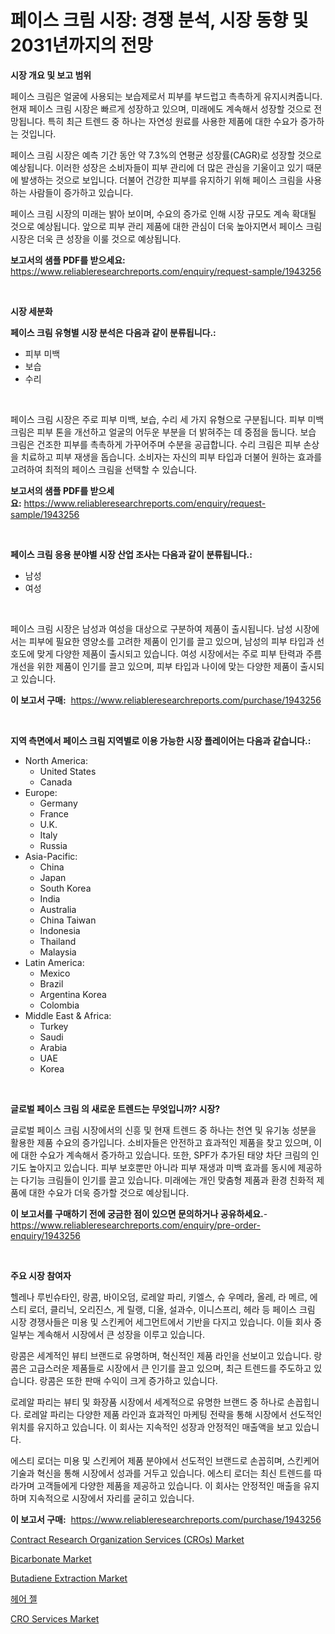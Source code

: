 <p><h1>페이스 크림 시장: 경쟁 분석, 시장 동향 및 2031년까지의 전망</h1></p><p><strong>시장 개요 및 보고 범위</strong></p>
<p><p>페이스 크림은 얼굴에 사용되는 보습제로서 피부를 부드럽고 촉촉하게 유지시켜줍니다. 현재 페이스 크림 시장은 빠르게 성장하고 있으며, 미래에도 계속해서 성장할 것으로 전망됩니다. 특히 최근 트렌드 중 하나는 자연성 원료를 사용한 제품에 대한 수요가 증가하는 것입니다. </p><p>페이스 크림 시장은 예측 기간 동안 약 7.3%의 연평균 성장률(CAGR)로 성장할 것으로 예상됩니다. 이러한 성장은 소비자들이 피부 관리에 더 많은 관심을 기울이고 있기 때문에 발생하는 것으로 보입니다. 더불어 건강한 피부를 유지하기 위해 페이스 크림을 사용하는 사람들이 증가하고 있습니다.</p><p>페이스 크림 시장의 미래는 밝아 보이며, 수요의 증가로 인해 시장 규모도 계속 확대될 것으로 예상됩니다. 앞으로 피부 관리 제품에 대한 관심이 더욱 높아지면서 페이스 크림 시장은 더욱 큰 성장을 이룰 것으로 예상됩니다.</p></p>
<p><strong>보고서의 샘플 PDF를 받으세요:</strong> <a href="https://www.reliableresearchreports.com/enquiry/request-sample/1943256">https://www.reliableresearchreports.com/enquiry/request-sample/1943256</a></p>
<p>&nbsp;</p>
<p><strong>시장 세분화</strong></p>
<p><strong>페이스 크림 유형별 시장 분석은 다음과 같이 분류됩니다.:</strong></p>
<p><ul><li>피부 미백</li><li>보습</li><li>수리</li></ul></p>
<p>&nbsp;</p>
<p><p>페이스 크림 시장은 주로 피부 미백, 보습, 수리 세 가지 유형으로 구분됩니다. 피부 미백 크림은 피부 톤을 개선하고 얼굴의 어두운 부분을 더 밝혀주는 데 중점을 둡니다. 보습 크림은 건조한 피부를 촉촉하게 가꾸어주며 수분을 공급합니다. 수리 크림은 피부 손상을 치료하고 피부 재생을 돕습니다. 소비자는 자신의 피부 타입과 더불어 원하는 효과를 고려하여 최적의 페이스 크림을 선택할 수 있습니다.</p></p>
<p><strong>보고서의 샘플 PDF를 받으세요:</strong>&nbsp;<a href="https://www.reliableresearchreports.com/enquiry/request-sample/1943256">https://www.reliableresearchreports.com/enquiry/request-sample/1943256</a></p>
<p>&nbsp;</p>
<p><strong> 페이스 크림 응용 분야별 시장 산업 조사는 다음과 같이 분류됩니다.:</strong></p>
<p><ul><li>남성</li><li>여성</li></ul></p>
<p>&nbsp;</p>
<p><p>페이스 크림 시장은 남성과 여성을 대상으로 구분하여 제품이 출시됩니다. 남성 시장에서는 피부에 필요한 영양소를 고려한 제품이 인기를 끌고 있으며, 남성의 피부 타입과 선호도에 맞게 다양한 제품이 출시되고 있습니다. 여성 시장에서는 주로 피부 탄력과 주름 개선을 위한 제품이 인기를 끌고 있으며, 피부 타입과 나이에 맞는 다양한 제품이 출시되고 있습니다.</p></p>
<p><strong>이 보고서 구매:</strong>&nbsp; <a href="https://www.reliableresearchreports.com/purchase/1943256">https://www.reliableresearchreports.com/purchase/1943256</a></p>
<p>&nbsp;</p>
<p><strong>지역 측면에서 페이스 크림 지역별로 이용 가능한 시장 플레이어는 다음과 같습니다.:</strong></p>
<p><ul>
    <li>
        North America:
        <ul>
            <li>United States</li>
            <li>Canada</li>
        </ul>
    </li>
    <li>
        Europe:
        <ul>
            <li>Germany</li>
            <li>France</li>
            <li>U.K.</li>
            <li>Italy</li>
            <li>Russia</li>
        </ul>
    </li>
    <li>
        Asia-Pacific:
        <ul>
            <li>China</li>
            <li>Japan</li>
            <li>South Korea</li>
            <li>India</li>
            <li>Australia</li>
            <li>China Taiwan</li>
            <li>Indonesia</li>
            <li>Thailand</li>
            <li>Malaysia</li>
        </ul>
    </li>
    <li>
        Latin America:
        <ul>
            <li>Mexico</li>
            <li>Brazil</li>
            <li>Argentina Korea</li>
            <li>Colombia</li>
        </ul>
    </li>
    <li>
        Middle East & Africa:
        <ul>
            <li>Turkey</li>
            <li>Saudi</li>
            <li>Arabia</li>
            <li>UAE</li>
            <li>Korea</li>
        </ul>
    </li>
    </ul></p>
<p>&nbsp;</p>
<p><strong>글로벌 페이스 크림 의 새로운 트렌드는 무엇입니까? 시장?</strong></p>
<p><p>글로벌 페이스 크림 시장에서의 신흥 및 현재 트렌드 중 하나는 천연 및 유기농 성분을 활용한 제품 수요의 증가입니다. 소비자들은 안전하고 효과적인 제품을 찾고 있으며, 이에 대한 수요가 계속해서 증가하고 있습니다. 또한, SPF가 추가된 태양 차단 크림의 인기도 높아지고 있습니다. 피부 보호뿐만 아니라 피부 재생과 미백 효과를 동시에 제공하는 다기능 크림들이 인기를 끌고 있습니다. 미래에는 개인 맞춤형 제품과 환경 친화적 제품에 대한 수요가 더욱 증가할 것으로 예상됩니다.</p></p>
<p><strong>이 보고서를 구매하기 전에 궁금한 점이 있으면 문의하거나 공유하세요.</strong>- <a href="https://www.reliableresearchreports.com/enquiry/pre-order-enquiry/1943256">https://www.reliableresearchreports.com/enquiry/pre-order-enquiry/1943256</a></p>
<p>&nbsp;</p>
<p><strong>주요 시장 참여자</strong></p>
<p><p>헬레나 루빈슈타인, 랑콤, 바이오덤, 로레알 파리, 키엘스, 슈 우메라, 올레, 라 메르, 에스티 로더, 클리닉, 오리진스, 게 릴랭, 디올, 설과수, 이니스프리, 헤라 등 페이스 크림 시장 경쟁사들은 미용 및 스킨케어 세그먼트에서 기반을 다지고 있습니다. 이들 회사 중 일부는 계속해서 시장에서 큰 성장을 이루고 있습니다.</p><p>랑콤은 세계적인 뷰티 브랜드로 유명하며, 혁신적인 제품 라인을 선보이고 있습니다. 랑콤은 고급스러운 제품들로 시장에서 큰 인기를 끌고 있으며, 최근 트렌드를 주도하고 있습니다. 랑콤은 또한 판매 수익이 크게 증가하고 있습니다.</p><p>로레알 파리는 뷰티 및 화장품 시장에서 세계적으로 유명한 브랜드 중 하나로 손꼽힙니다. 로레알 파리는 다양한 제품 라인과 효과적인 마케팅 전략을 통해 시장에서 선도적인 위치를 유지하고 있습니다. 이 회사는 지속적인 성장과 안정적인 매출액을 보고 있습니다.</p><p>에스티 로더는 미용 및 스킨케어 제품 분야에서 선도적인 브랜드로 손꼽히며, 스킨케어 기술과 혁신을 통해 시장에서 성과를 거두고 있습니다. 에스티 로더는 최신 트렌드를 따라가며 고객들에게 다양한 제품을 제공하고 있습니다. 이 회사는 안정적인 매출을 유지하며 지속적으로 시장에서 자리를 굳히고 있습니다.</p></p>
<p><strong>이 보고서 구매:</strong>&nbsp;&nbsp;<a href="https://www.reliableresearchreports.com/purchase/1943256">https://www.reliableresearchreports.com/purchase/1943256</a></p>
<p><p><a href="https://issuu.com/reportprime-2/docs/contract-research-organization-services-cros-marke">Contract Research Organization Services (CROs) Market</a></p><p><a href="https://github.com/gulaimolin/Market-Research-Report-List-3/blob/main/bicarbonate-market.md">Bicarbonate Market</a></p><p><a href="https://github.com/mauripalmi/Market-Research-Report-List-2/blob/main/butadiene-extraction-market.md">Butadiene Extraction Market</a></p><p><a href="https://github.com/vs019sa3m8x/Market-Research-Report-List-1/blob/main/3646942193895.md">헤어 젤</a></p><p><a href="https://issuu.com/reportprime-2/docs/cro-services-market-size-2030.pptx">CRO Services Market</a></p></p>
